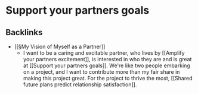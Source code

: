 # Support your partners goals

## Backlinks
* [[§My Vision of Myself as a Partner]]
	* I want to be a caring and excitable partner, who lives by [[Amplify your partners excitement]], is interested in who they are and is great at [[Support your partners goals]]. We're like two people embarking on a project, and I want to contribute more than my fair share in making this project great. For the project to thrive the most, [[Shared future plans predict relationship satisfaction]].

<!-- #Life -->

<!-- {BearID:2FFFB889-2E51-4CFB-ADE7-AD5FC971B2C8-15756-0000130457327264} -->
